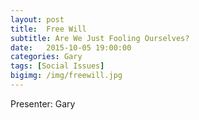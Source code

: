 ```yaml
---
layout: post
title:  Free Will
subtitle: Are We Just Fooling Ourselves?
date:   2015-10-05 19:00:00
categories: Gary
tags: [Social Issues]
bigimg: /img/freewill.jpg
---
```


Presenter: Gary

